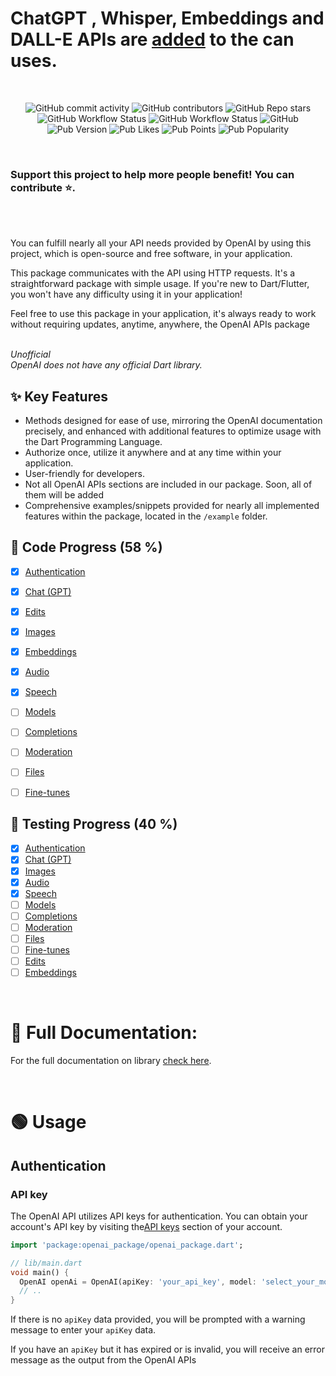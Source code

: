 # ChatGPT , Whisper, Embeddings and DALL-E APIs are [added](#chat) to the can uses.

</br>
<p align="center">
<img alt="GitHub commit activity" src="https://img.shields.io/github/commit-activity/m/Enderjua/openai_package">
<img alt="GitHub contributors" src="https://img.shields.io/github/contributors/Enderjua/openai_package">
<img alt="GitHub Repo stars" src="https://img.shields.io/github/stars/Enderjua/openai_package?style=social">
<img alt="GitHub Workflow Status" src="https://img.shields.io/github/actions/workflow/status/Enderjua/openai_package/dart.yml?label=tests">
<img alt="GitHub Workflow Status" src="https://img.shields.io/github/actions/workflow/status/Enderjua/openai_package/release.yml?label=build">
<img alt="GitHub" src="https://img.shields.io/github/license/Enderjua/openai_package">
<img alt="Pub Version" src="https://img.shields.io/pub/v/openai_package">
<img alt="Pub Likes" src="https://img.shields.io/pub/likes/openai_package">
<img alt="Pub Points" src="https://img.shields.io/pub/points/openai_package">
<img alt="Pub Popularity" src="https://img.shields.io/pub/popularity/openai_package">

</p>

</br>
 
<h3>Support this project to help more people benefit! You can contribute ⭐.</h3>

</br>
</br>


You can fulfill nearly all your API needs provided by OpenAI by using this project, which is open-source and free software, in your application. 


This package communicates with the API using HTTP requests. It's a straightforward package with simple usage. If you're new to Dart/Flutter, you won't have any difficulty using it in your application!


Feel free to use this package in your application, it's always ready to work without requiring updates, anytime, anywhere, the OpenAI APIs package
</br>
</br>

<i>Unofficial</i>
</br>
<i>OpenAI does not have any official Dart library.</I>

## ✨ Key Features

- Methods designed for ease of use, mirroring the OpenAI documentation precisely, and enhanced with additional features to optimize usage with the Dart Programming Language.
- Authorize once, utilize it anywhere and at any time within your application.
- User-friendly for developers.
- Not all OpenAI APIs sections are included in our package. Soon, all of them will be added
- Comprehensive examples/snippets provided for nearly all implemented features within the package, located in the `/example` folder.

## 👑 Code Progress (58 %)

- [x] [Authentication](#authentication)
- [x] [Chat (GPT)](#chat)
- [x] [Edits](#edits)
- [x] [Images](#images)
- [x] [Embeddings](#embeddings)
- [x] [Audio](#audio)
- [x] [Speech](#speech)
- [ ] [Models](#models)
- [ ] [Completions](#completions)
- [ ] [Moderation](#moderations)
- [ ] [Files](#files)
- [ ] [Fine-tunes](#fine-tunes)


## 💫 Testing Progress (40 %)

- [x] [Authentication](#authentication)
- [x] [Chat (GPT)](#chat)
- [x] [Images](#images)
- [x] [Audio](#audio)
- [x] [Speech](#speech)
- [ ] [Models](#models)
- [ ] [Completions](#completions)
- [ ] [Moderation](#moderations)
- [ ] [Files](#files)
- [ ] [Fine-tunes](#fine-tunes)
- [ ] [Edits](#edits)
- [ ] [Embeddings](#embeddings)

</br>

# 📜 Full Documentation:

For the full documentation on library [check here](https://pub.dev/documentation/openai_pacakge/latest/).

</br>

# 🟢 Usage

## Authentication

### API key

The OpenAI API utilizes API keys for authentication. You can obtain your account's API key by visiting the[API keys](https://platform.openai.com/account/api-keys) section of your account.

```dart
import 'package:openai_package/openai_package.dart';

// lib/main.dart
void main() {
  OpenAI openAi = OpenAI(apiKey: 'your_api_key', model: 'select_your_model');
  // ..
}
```

If there is no `apiKey` data provided, you will be prompted with a warning message to enter your `apiKey` data.

If you have an `apiKey` but it has expired or is invalid, you will receive an error message as the output from the OpenAI APIs
